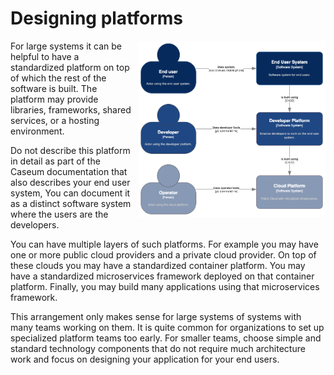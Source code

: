 # Designing platforms

<img src="platforms.png" width="300" align="right" style="margin-left: 10px" alt="C4 Landscape Diagram showing layered systems">

For large systems it can be helpful to have a standardized platform on top of which the rest of the software is built. The platform may provide libraries, frameworks, shared services, or a hosting environment.

Do not describe this platform in detail as part of the Caseum documentation that also describes your end user system, You can document it as a distinct software system where the users are the developers.

You can have multiple layers of such platforms. For example you may have one or more public cloud providers and a private cloud provider. On top of these clouds you may have a standardized container platform. You may have a standardized microservices framework deployed on that container platform. Finally, you may build many applications using that microservices framework.

This arrangement only makes sense for large systems of systems with many teams working on them. It is quite common for organizations to set up specialized platform teams too early. For smaller teams, choose simple and standard technology components that do not require much architecture work and focus on designing your application for your end users.
